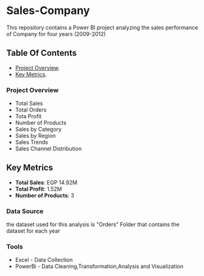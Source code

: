 # Sales-Company
This repository contains a Power BI project analyzing the sales performance of Company for four years (2009-2012)

## Table Of Contents
- [Project Overview](#project-overview).
- [Key Metrics](#key-metrics).



### Project Overview
- Total Sales
- Total Orders
- Tota Profit
- Number of Products
- Sales by Category
- Sales by Region
- Sales Trends
- Sales Channel Distribution



## Key Metrics

- **Total Sales**: EGP 14.92M
- **Total Profit**: 1.52M
- **Number of Products**: 3

### Data Source
the dataset used for this analysis is "Orders" Folder that contains the dataset for each year

### Tools
- Excel - Data Collection
- PowerBi - Data Cleaning,Transformation,Analysis and Visualization







